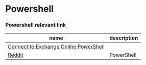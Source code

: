 
# Powershell
### Powershell relevant link
| name | description |
| --- | --- |
| [Connect to Exchange Online PowerShell](https://docs.microsoft.com/en-us/powershell/exchange/exchange-online/connect-to-exchange-online-powershell/connect-to-exchange-online-powershell?view=exchange-ps) |  |
| [Reddit](https://www.reddit.com/r/Intune/) | PowerShell |
